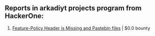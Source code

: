 ## Reports in arkadiyt projects program from HackerOne:
1. [Feature-Policy Header is Missing and Pastebin files](https://hackerone.com/reports/463481) | $0.0 bounty